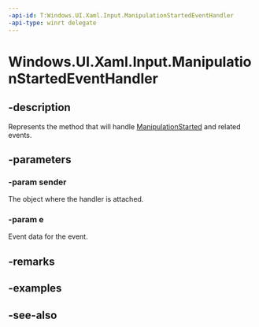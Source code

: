 ```yaml
---
-api-id: T:Windows.UI.Xaml.Input.ManipulationStartedEventHandler
-api-type: winrt delegate
---
```

<!-- Delegate syntax.
public delegate void ManipulationStartedEventHandler(System.Object sender, Windows.UI.Xaml.Input.ManipulationStartedRoutedEventArgs e)
-->
# Windows.UI.Xaml.Input.ManipulationStartedEventHandler

## -description
Represents the method that will handle [ManipulationStarted](../windows.ui.xaml/uielement_manipulationstarted.md) and related events.



## -parameters
### -param sender
The object where the handler is attached.

### -param e
Event data for the event.


## -remarks

## -examples

## -see-also
